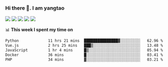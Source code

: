 ### Hi there 👋. I am yangtao 

<!-- **runtu666/runtu666** is a ✨ _special_ ✨ repository because its `README.md` (this file) appears on your GitHub profile. -->

![](https://github-profile-summary-cards.vercel.app/api/cards/profile-details?username=runtu666&theme=github)
![](https://github-profile-summary-cards.vercel.app/api/cards/repos-per-language?username=runtu666&theme=github)
![](https://github-profile-summary-cards.vercel.app/api/cards/most-commit-language?username=runtu666&theme=github)
![](https://github-profile-summary-cards.vercel.app/api/cards/stats?&username=runtu666&theme=github)
![](https://github-profile-summary-cards.vercel.app/api/cards/productive-time?username=runtu666&theme=github)

📊 **This week I spent my time on**
<!--START_SECTION:waka-->

```txt
Python             11 hrs 21 mins  ███████████████▓░░░░░░░░░   62.96 %
Vue.js             2 hrs 25 mins   ███▒░░░░░░░░░░░░░░░░░░░░░   13.48 %
JavaScript         1 hr 4 mins     █▒░░░░░░░░░░░░░░░░░░░░░░░   05.94 %
Docker             36 mins         █░░░░░░░░░░░░░░░░░░░░░░░░   03.41 %
PHP                34 mins         ▓░░░░░░░░░░░░░░░░░░░░░░░░   03.21 %
```

<!--END_SECTION:waka-->


[comment]: <> (Here are some ideas to get you started:)

[comment]: <> (- 🔭 I’m currently working on tal)

[comment]: <> (- 🌱 I’m currently learning devops)

[comment]: <> (- 👯 I’m looking to collaborate on ...)

[comment]: <> (- 🤔 I’m looking for help with ...)

[comment]: <> (- 💬 Ask me about ...)

[comment]: <> (- 📫 How to reach me: ...)

[comment]: <> (- 😄 Pronouns: ...)

[comment]: <> (- ⚡ Fun fact: ...)
